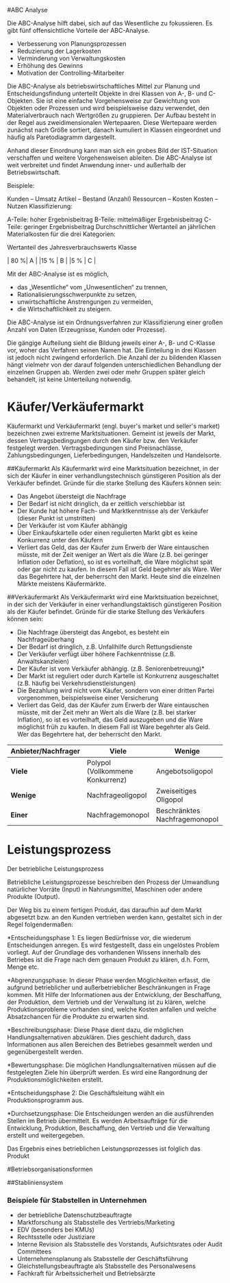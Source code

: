 #ABC Analyse 

 Die ABC-Analyse hilft dabei, sich auf das Wesentliche zu fokussieren. Es gibt fünf offensichtliche Vorteile der ABC-Analyse.

* Verbesserung von Planungsprozessen
* Reduzierung der Lagerkosten
* Verminderung von Verwaltungskosten
* Erhöhung des Gewinns
* Motivation der Controlling-Mitarbeiter


Die ABC-Analyse als betriebswirtschaftliches Mittel zur Planung und Entscheidungsfindung unterteilt Objekte in drei Klassen von A-, B- und C-Objekten. 
Sie ist eine einfache Vorgehensweise zur Gewichtung von Objekten oder Prozessen und wird beispielsweise dazu verwendet, den Materialverbrauch nach Wertgrößen zu gruppieren. 
Der Aufbau besteht in der Regel aus zweidimensionalen Wertepaaren. Diese Wertepaare werden zunächst nach Größe sortiert, danach kumuliert in Klassen eingeordnet und häufig als Paretodiagramm dargestellt. 

Anhand dieser Einordnung kann man sich ein grobes Bild der IST-Situation verschaffen und weitere Vorgehensweisen ableiten. Die ABC-Analyse ist weit verbreitet und findet Anwendung inner- und außerhalb der Betriebswirtschaft.

Beispiele:

Kunden – Umsatz
Artikel – Bestand (Anzahl)
Ressourcen – Kosten
Kosten – Nutzen
Klassifizierung:

A-Teile: hoher Ergebnisbeitrag
B-Teile: mittelmäßiger Ergebnisbeitrag
C-Teile: geringer Ergebnisbeitrag
Durchschnittlicher Wertanteil an jährlichen Materialkosten für die drei Kategorien:

Wertanteil des
Jahresverbrauchswerts	Klasse

| 80 %|	A |
|15 % |	B |
|5 %  |	C |


Mit der ABC-Analyse ist es möglich,

* das „Wesentliche“ vom „Unwesentlichen“ zu trennen,
* Rationalisierungsschwerpunkte zu setzen,
* unwirtschaftliche Anstrengungen zu vermeiden,
* die Wirtschaftlichkeit zu steigern.

Die ABC-Analyse ist ein Ordnungsverfahren zur Klassifizierung einer großen Anzahl von Daten (Erzeugnisse, Kunden oder Prozesse).

Die gängige Aufteilung sieht die Bildung jeweils einer A-, B- und C-Klasse vor, woher das Verfahren seinen Namen hat. Die Einteilung in drei Klassen ist jedoch nicht zwingend erforderlich. Die Anzahl der zu bildenden Klassen hängt vielmehr von der darauf folgenden unterschiedlichen Behandlung der einzelnen Gruppen ab. Werden zwei oder mehr Gruppen später gleich behandelt, ist keine Unterteilung notwendig.

# Käufer/Verkäufermarkt

Käufermarkt und Verkäufermarkt (engl. buyer's market und seller's market) bezeichnen zwei extreme Marktsituationen. Gemeint ist jeweils der Markt, dessen Vertragsbedingungen durch den Käufer bzw. den Verkäufer festgelegt werden. Vertragsbedingungen sind Preisnachlässe, Zahlungsbedingungen, Lieferbedingungen, Handelszeiten und Handelsorte.

##Käufermarkt
Als Käufermarkt wird eine Marktsituation bezeichnet, in der sich der Käufer in einer verhandlungstechnisch günstigeren Position als der Verkäufer befindet. Gründe für die starke Stellung des Käufers können sein:

* Das Angebot übersteigt die Nachfrage
* Der Bedarf ist nicht dringlich, da er zeitlich verschiebbar ist
* Der Kunde hat höhere Fach- und Marktkenntnisse als der Verkäufer (dieser Punkt ist umstritten)
* Der Verkäufer ist vom Käufer abhängig
* Über Einkaufskartelle oder einen regulierten Markt gibt es keine Konkurrenz unter den Käufern
* Verliert das Geld, das der Käufer zum Erwerb der Ware eintauschen müsste, mit der Zeit weniger an Wert als die Ware (z.B. bei geringer Inflation oder Deflation), so ist es vorteilhaft, die Ware möglichst spät oder gar nicht zu kaufen. In diesem Fall ist Geld begehrter als Ware. Wer das Begehrtere hat, der beherrscht den Markt. Heute sind die einzelnen Märkte meistens Käufermärkte.

##Verkäufermarkt
Als Verkäufermarkt wird eine Marktsituation bezeichnet, in der sich der Verkäufer in einer verhandlungstaktisch günstigeren Position als der Käufer befindet. Gründe für die starke Stellung des Verkäufers können sein:

* Die Nachfrage übersteigt das Angebot, es besteht ein Nachfrageüberhang
* Der Bedarf ist dringlich, z.B. Unfallhilfe durch Rettungsdienste
* Der Verkäufer verfügt über höhere Fachkenntnisse (z.B. Anwaltskanzleien)
* Der Käufer ist vom Verkäufer abhängig. (z.B. Seniorenbetreuung)* 
* Der Markt ist reguliert oder durch Kartelle ist Konkurrenz ausgeschaltet (z.B. häufig bei Verkehrsdienstleistungen)
* Die Bezahlung wird nicht vom Käufer, sondern von einer dritten Partei vorgenommen, beispielsweise einer Versicherung
* Verliert das Geld, das der Käufer zum Erwerb der Ware eintauschen müsste, mit der Zeit mehr an Wert als die Ware (z.B. bei starker Inflation), so ist es vorteilhaft, das Geld auszugeben und die Ware möglichst früh zu kaufen. In diesem Fall ist Ware begehrter als Geld. Wer das Begehrtere hat, der beherrscht den Markt.

|Anbieter/Nachfrager|Viele   |Wenige   |Einer  |
|---|---|---|---|
|**Viele**   |Polypol (Vollkommene Konkurrenz)   |Angebotsoligopol   |Angebotsmonopol   |
|**Wenige**   |Nachfrageoligopol   |Zweiseitiges Oligopol   |Beschränktes Angebotsmonopol   |
|**Einer**   |Nachfragemonopol   |Beschränktes Nachfragemonopol   |Zweiseitiges Monopol   |



# Leistungsprozess
Der betriebliche Leistungsprozess

Betriebliche Leistungsprozesse beschreiben den Prozess der Umwandlung natürlicher Vorräte (Input) in Nahrungsmittel, Maschinen oder andere Produkte (Output).

Der Weg bis zu einem fertigen Produkt, das daraufhin auf dem Markt abgesetzt bzw. an den Kunden vertrieben werden kann, gestaltet sich in der Regel folgendermaßen:

*Entscheidungsphase 1: Es liegen Bedürfnisse vor, die wiederum Entscheidungen anregen. Es wird festgestellt, dass ein ungelöstes Problem vorliegt. Auf der Grundlage des vorhandenen Wissens innerhalb des Betriebes ist die Frage nach dem genauen Produkt zu klären, d.h. Form, Menge etc.

*Abgrenzungsphase: In dieser Phase werden Möglichkeiten erfasst, die aufgrund betrieblicher und außerbetrieblicher Beschränkungen in Frage kommen. Mit Hilfe der Informationen aus der Entwicklung, der Beschaffung, der Produktion, dem Vertrieb und der Verwaltung ist zu klären, welche Produktionsprobleme vorhanden sind, welche Kosten anfallen und welche Absatzchancen für die Produkte zu erwarten sind.

*Beschreibungsphase: Diese Phase dient dazu, die möglichen Handlungsalternativen abzuklären. Dies geschieht dadurch, dass Informationen aus allen Bereichen des Betriebes gesammelt werden und gegenübergestellt werden.

*Bewertungsphase: Die möglichen Handlungsalternativen müssen auf die festgelegten Ziele hin überprüft werden. Es wird eine Rangordnung der Produktionsmöglichkeiten erstellt.

*Entscheidungsphase 2: Die Geschäftsleitung wählt ein Produktionsprogramm aus.

*Durchsetzungsphase: Die Entscheidungen werden an die ausführenden Stellen im Betrieb übermittelt. Es werden Arbeitsaufträge für die Entwicklung, Produktion, Beschaffung, den Vertrieb und die Verwaltung erstellt und weitergegeben.

Das Ergebnis eines betrieblichen Leistungsprozesses ist folglich das Produkt

#Betriebsorganisationsformen

##Stabliniensystem

### Beispiele für Stabstellen in Unternehmen

* der betriebliche Datenschutzbeauftragte
* Marktforschung als Stabsstelle des Vertriebs/Marketing
* EDV (besonders bei KMUs)
* Rechtsstelle oder Justiziare
* Interne Revision als Stabsstelle des Vorstands, Aufsichtsrates oder Audit Committees
* Unternehmensplanung als Stabsstelle der Geschäftsführung
* Gleichstellungsbeauftragte als Stabsstelle des Personalwesens
* Fachkraft für Arbeitssicherheit und Betriebsärzte